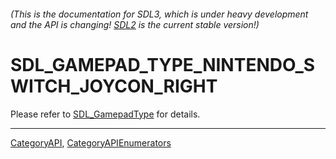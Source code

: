 ###### (This is the documentation for SDL3, which is under heavy development and the API is changing! [SDL2](https://wiki.libsdl.org/SDL2/) is the current stable version!)
# SDL_GAMEPAD_TYPE_NINTENDO_SWITCH_JOYCON_RIGHT

Please refer to [SDL_GamepadType](SDL_GamepadType) for details.

----
[CategoryAPI](CategoryAPI), [CategoryAPIEnumerators](CategoryAPIEnumerators)


